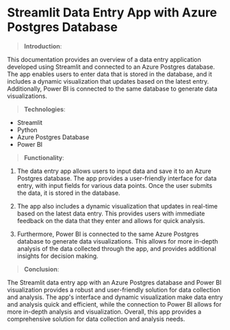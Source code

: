  # Streamlit Data Entry App with Azure Postgres Database

>**Introduction**:

This documentation provides an overview of a data entry application developed using Streamlit and connected to an Azure Postgres database. 
The app enables users to enter data that is stored in the database, and it includes a dynamic visualization that updates based on the latest entry. 
Additionally, Power BI is connected to the same database to generate data visualizations.

>**Technologies**:

* Streamlit
* Python
* Azure Postgres Database
* Power BI

>**Functionality**:

1. The data entry app allows users to input data and save it to an Azure Postgres database. The app provides a user-friendly interface for data entry, with input fields for various data points. 
Once the user submits the data, it is stored in the database.

2. The app also includes a dynamic visualization that updates in real-time based on the latest data entry. This provides users with immediate feedback on the data that they enter and allows for quick analysis.

3. Furthermore, Power BI is connected to the same Azure Postgres database to generate data visualizations. This allows for more in-depth analysis of the data collected through the app, and provides additional insights for decision making.

> **Conclusion**:

The Streamlit data entry app with an Azure Postgres database and Power BI visualization provides a robust and user-friendly solution for data collection and analysis. The app's interface and dynamic visualization make data entry and analysis quick and efficient, 
while the connection to Power BI allows for more in-depth analysis and visualization. Overall, this app provides a comprehensive solution for data collection and analysis needs.
    